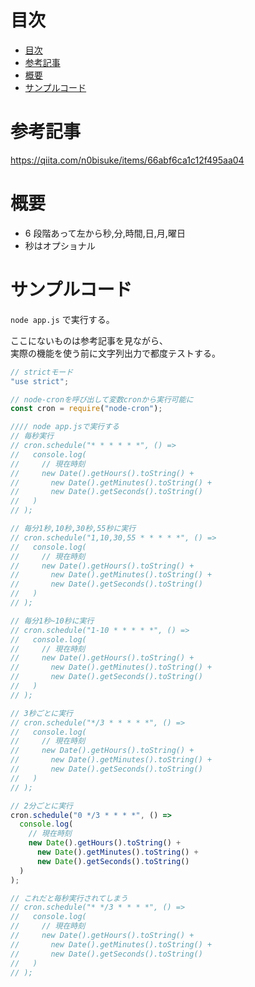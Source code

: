 # 目次

<!-- TOC -->

- [目次](#目次)
- [参考記事](#参考記事)
- [概要](#概要)
- [サンプルコード](#サンプルコード)

<!-- /TOC -->

# 参考記事

https://qiita.com/n0bisuke/items/66abf6ca1c12f495aa04

# 概要

- 6 段階あって左から秒,分,時間,日,月,曜日
- 秒はオプショナル

# サンプルコード

`node app.js` で実行する。

ここにないものは参考記事を見ながら、  
実際の機能を使う前に文字列出力で都度テストする。

```js
// strictモード
"use strict";

// node-cronを呼び出して変数cronから実行可能に
const cron = require("node-cron");

//// node app.jsで実行する
// 毎秒実行
// cron.schedule("* * * * * *", () =>
//   console.log(
//     // 現在時刻
//     new Date().getHours().toString() +
//       new Date().getMinutes().toString() +
//       new Date().getSeconds().toString()
//   )
// );

// 毎分1秒,10秒,30秒,55秒に実行
// cron.schedule("1,10,30,55 * * * * *", () =>
//   console.log(
//     // 現在時刻
//     new Date().getHours().toString() +
//       new Date().getMinutes().toString() +
//       new Date().getSeconds().toString()
//   )
// );

// 毎分1秒~10秒に実行
// cron.schedule("1-10 * * * * *", () =>
//   console.log(
//     // 現在時刻
//     new Date().getHours().toString() +
//       new Date().getMinutes().toString() +
//       new Date().getSeconds().toString()
//   )
// );

// 3秒ごとに実行
// cron.schedule("*/3 * * * * *", () =>
//   console.log(
//     // 現在時刻
//     new Date().getHours().toString() +
//       new Date().getMinutes().toString() +
//       new Date().getSeconds().toString()
//   )
// );

// 2分ごとに実行
cron.schedule("0 */3 * * * *", () =>
  console.log(
    // 現在時刻
    new Date().getHours().toString() +
      new Date().getMinutes().toString() +
      new Date().getSeconds().toString()
  )
);

// これだと毎秒実行されてしまう
// cron.schedule("* */3 * * * *", () =>
//   console.log(
//     // 現在時刻
//     new Date().getHours().toString() +
//       new Date().getMinutes().toString() +
//       new Date().getSeconds().toString()
//   )
// );
```
